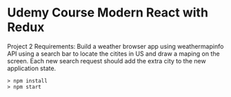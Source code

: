 # Udemy Course Modern React with Redux
Project 2
Requirements:
Build a weather browser app using weathermapinfo API using a search bar to locate the 
citites in US and draw a maping on the screen. Each new search request should add the extra city 
to the new application state.
```
> npm install
> npm start
```
